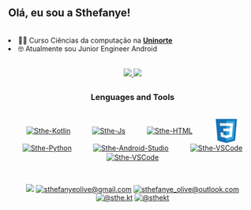 ## Olá, eu sou a Sthefanye!

<br/>

<li> 👩‍🎓  Curso Ciências da computação na <strong> <a href="https://www.uninorte.com.br/">Uninorte</a> </strong> </li>
<li> 🤓  Atualmente sou Junior Engineer Android </li>

<br>

 <p align="center">
   <a href="https://github.com/Sthefanye" target="_blank">
    <img height="180em" src="https://github-readme-stats.vercel.app/api?username=Sthefanye&show_icons=true&theme=bear&include_all_commits=true&count_private=true"/>
     <img height="150em" src="https://github-readme-stats.vercel.app/api/top-langs/?username=Sthefanye&layout=compact&langs_count=7&theme=bear"/>
   </a>
  </p>
  
<h2></h2>

  <h3 align="center"> Lenguages and Tools </h3>
  <div style="display: inline_block" align="center"><br>
    <a href="https://kotlinlang.org/" title ="Kotlin" ><img align="center" alt="Sthe-Kotlin" height="45" width="45" hspace="20" src="https://upload.wikimedia.org/wikipedia/commons/thumb/7/74/Kotlin_Icon.png/1024px-Kotlin_Icon.png"></a>  
    <a href="https://developer.mozilla.org/pt-BR/docs/Web/JavaScript" title ="JavaScript"><img align="center" alt="Sthe-Js" height="50" width="50" hspace="20" src="https://cdn.iconscout.com/icon/free/png-256/javascript-2752148-2284965.png"></a>
    <a href="https://developer.mozilla.org/pt-BR/docs/Web/HTML" title ="HTML"><img align="center" alt="Sthe-HTML" height="65" width="50" hspace="20" src="https://logodownload.org/wp-content/uploads/2016/10/html5-logo.png"><a/>
    <a href="https://developer.mozilla.org/pt-BR/docs/Web/CSS" title ="CSS"><img align="center" alt="Sthe-CSS" height="50" width="50" hspace="20" src="https://raw.githubusercontent.com/devicons/devicon/master/icons/css3/css3-original.svg"><a/>
     <a href="https://www.python.org/" title ="Python"><img align="center" alt="Sthe-Python" height="50" width="50" hspace="20" src="https://upload.wikimedia.org/wikipedia/commons/thumb/c/c3/Python-logo-notext.svg/2048px-Python-logo-notext.svg.png"></a>
     <a href="https://developer.android.com/studio" title ="Android Studio"><img align="center" alt="Sthe-Android-Studio" height="55" width="50" hspace="20" src="https://static.wikia.nocookie.net/logopedia/images/d/db/Android_Studio_Icon_2021.svg/revision/latest/scale-to-width-down/200?cb=20210305211354"></a>
     <a href="https://code.visualstudio.com/" title ="Visual Studio Code"><img align="center" alt="Sthe-VSCode" height="55" width="50" hspace="20" src="https://upload.wikimedia.org/wikipedia/commons/thumb/9/9a/Visual_Studio_Code_1.35_icon.svg/512px-Visual_Studio_Code_1.35_icon.svg.png"></a>
     <a href="https://www.jetbrains.com/pt-br/idea//" title ="IntelliJ"><img align="center" alt="Sthe-VSCode" height="55" width="50" hspace="20" src="https://resources.jetbrains.com/storage/products/intellij-idea/img/meta/intellij-idea_logo_300x300.png"></a>
  </div>
  </div>
<br/>
 
 <h2> </h2>
<div align = "center"> 
 <a href="https://www.linkedin.com/in/sthefanye/" title="Clique :)"target="_blank"><img src="https://img.shields.io/badge/-LinkedIn-%230077B5?style=for-the-badge&logo=linkedin&logoColor=white" target="_blank"></a> 
 <a href = "mailto:sthefanyeolive@gmail.com"><img src="https://img.shields.io/badge/Gmail-D14836?style=for-the-badge&logo=gmail&logoColor=white" title="sthefanyeolive@gmail.com" target="_blank"></a>
  <a href = "mailto:sthefanye_olive@outlook.com"><img src="https://img.shields.io/badge/Microsoft_Outlook-0078D4?style=for-the-badge&logo=microsoft-outlook&logoColor=white" title="sthefanye_olive@outlook.com" target=" target="_blank"></a>
  <a href="https://instagram.com/sthe.kt" target="_blank"><img src="https://img.shields.io/badge/Instagram-E4405F?style=for-the-badge&logo=instagram&logoColor=white" title="@sthe.kt" target="_blank"></a>
 <a href="https://twitter.com/sthekt" target="_blank"><img src="https://img.shields.io/badge/Twitter-1DA1F2?style=for-the-badge&logo=twitter&logoColor=white" title="@sthekt" target="_blank"></a>
</div>
    
